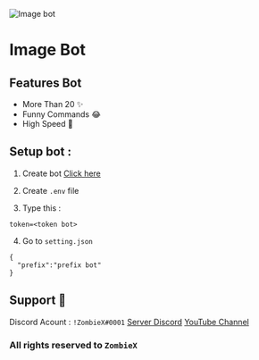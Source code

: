 ![Image bot ](https://d.top4top.io/p_2019ao3u20.jpg )


# Image Bot 

## Features Bot
* More Than 20 ✨
* Funny Commands 😂
* High Speed 🚀

## Setup bot :

1. Create bot [Click here](https://discord.com/developers/applications)


2. Create `.env` file
3. Type this :
```
token=<token bot>
```
4. Go to `setting.json`
```
{
  "prefix":"prefix bot"
} 
```

## Support 💠
Discord Acount : `!ZombieX#0001`
[Server Discord](https://discord.gg/crJx77aEsq)
[YouTube Channel](https://youtube.com/channel/UC0A5FZItuziL5iWIinQeKcQ)

### All rights reserved to `ZombieX` 
